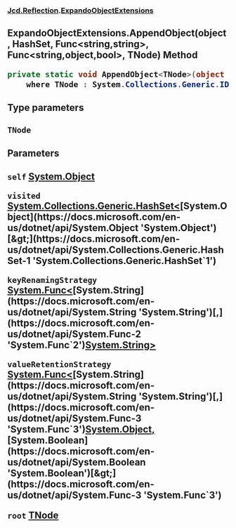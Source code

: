 ### [Jcd.Reflection](Jcd.Reflection.md 'Jcd.Reflection').[ExpandoObjectExtensions](Jcd.Reflection.ExpandoObjectExtensions.md 'Jcd.Reflection.ExpandoObjectExtensions')

## ExpandoObjectExtensions.AppendObject<TNode>(object, HashSet<object>, Func<string,string>, Func<string,object,bool>, TNode) Method

```csharp
private static void AppendObject<TNode>(object self, System.Collections.Generic.HashSet<object> visited, System.Func<string,string> keyRenamingStrategy, System.Func<string,object,bool> valueRetentionStrategy, TNode root)
    where TNode : System.Collections.Generic.IDictionary<string, object>, new();
```
#### Type parameters

<a name='Jcd.Reflection.ExpandoObjectExtensions.AppendObject_TNode_(object,System.Collections.Generic.HashSet_object_,System.Func_string,string_,System.Func_string,object,bool_,TNode).TNode'></a>

`TNode`
#### Parameters

<a name='Jcd.Reflection.ExpandoObjectExtensions.AppendObject_TNode_(object,System.Collections.Generic.HashSet_object_,System.Func_string,string_,System.Func_string,object,bool_,TNode).self'></a>

`self` [System.Object](https://docs.microsoft.com/en-us/dotnet/api/System.Object 'System.Object')

<a name='Jcd.Reflection.ExpandoObjectExtensions.AppendObject_TNode_(object,System.Collections.Generic.HashSet_object_,System.Func_string,string_,System.Func_string,object,bool_,TNode).visited'></a>

`visited` [System.Collections.Generic.HashSet&lt;](https://docs.microsoft.com/en-us/dotnet/api/System.Collections.Generic.HashSet-1 'System.Collections.Generic.HashSet`1')[System.Object](https://docs.microsoft.com/en-us/dotnet/api/System.Object 'System.Object')[&gt;](https://docs.microsoft.com/en-us/dotnet/api/System.Collections.Generic.HashSet-1 'System.Collections.Generic.HashSet`1')

<a name='Jcd.Reflection.ExpandoObjectExtensions.AppendObject_TNode_(object,System.Collections.Generic.HashSet_object_,System.Func_string,string_,System.Func_string,object,bool_,TNode).keyRenamingStrategy'></a>

`keyRenamingStrategy` [System.Func&lt;](https://docs.microsoft.com/en-us/dotnet/api/System.Func-2 'System.Func`2')[System.String](https://docs.microsoft.com/en-us/dotnet/api/System.String 'System.String')[,](https://docs.microsoft.com/en-us/dotnet/api/System.Func-2 'System.Func`2')[System.String](https://docs.microsoft.com/en-us/dotnet/api/System.String 'System.String')[&gt;](https://docs.microsoft.com/en-us/dotnet/api/System.Func-2 'System.Func`2')

<a name='Jcd.Reflection.ExpandoObjectExtensions.AppendObject_TNode_(object,System.Collections.Generic.HashSet_object_,System.Func_string,string_,System.Func_string,object,bool_,TNode).valueRetentionStrategy'></a>

`valueRetentionStrategy` [System.Func&lt;](https://docs.microsoft.com/en-us/dotnet/api/System.Func-3 'System.Func`3')[System.String](https://docs.microsoft.com/en-us/dotnet/api/System.String 'System.String')[,](https://docs.microsoft.com/en-us/dotnet/api/System.Func-3 'System.Func`3')[System.Object](https://docs.microsoft.com/en-us/dotnet/api/System.Object 'System.Object')[,](https://docs.microsoft.com/en-us/dotnet/api/System.Func-3 'System.Func`3')[System.Boolean](https://docs.microsoft.com/en-us/dotnet/api/System.Boolean 'System.Boolean')[&gt;](https://docs.microsoft.com/en-us/dotnet/api/System.Func-3 'System.Func`3')

<a name='Jcd.Reflection.ExpandoObjectExtensions.AppendObject_TNode_(object,System.Collections.Generic.HashSet_object_,System.Func_string,string_,System.Func_string,object,bool_,TNode).root'></a>

`root` [TNode](Jcd.Reflection.ExpandoObjectExtensions.AppendObject_TNode_(object,System.Collections.Generic.HashSet_object_,System.Func_string,string_,System.Func_string,object,bool_,TNode).md#Jcd.Reflection.ExpandoObjectExtensions.AppendObject_TNode_(object,System.Collections.Generic.HashSet_object_,System.Func_string,string_,System.Func_string,object,bool_,TNode).TNode 'Jcd.Reflection.ExpandoObjectExtensions.AppendObject<TNode>(object, System.Collections.Generic.HashSet<object>, System.Func<string,string>, System.Func<string,object,bool>, TNode).TNode')